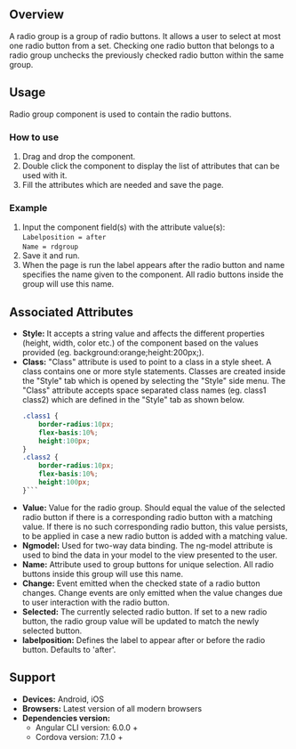 ## Overview 
A radio group is a group of radio buttons. It allows a user to select at most one radio button from a set. Checking one radio button that belongs to a radio group unchecks the previously checked radio button within the same group.

## Usage
Radio group component is used to contain the radio buttons.

### How to use  
1. Drag and drop the component. 
2. Double click the component to display the list of attributes that can be used with it.
3. Fill the attributes which are needed and save the page.

### Example 
1. Input the component field(s) with the attribute value(s):  
    `Labelposition = after`  
    `Name = rdgroup`
2. Save it and run.
3. When the page is run the label appears after the radio button and name specifies the name given to the component. All radio buttons inside the group will use this name.

## Associated Attributes
- **Style:** It accepts a string value and affects the different properties (height, width, color etc.) of the component based on the values provided (eg. background:orange;height:200px;).
- **Class:** "Class" attribute is used to point to a class in a style sheet. A class contains one or more style statements. Classes are created inside the "Style" tab which is opened by selecting the "Style" side menu. The "Class" attribute accepts space separated class names (eg. class1 class2) which are defined in the "Style" tab as shown below.
    ```css
    .class1 {
        border-radius:10px;
        flex-basis:10%;
        height:100px;
    }
    .class2 {
        border-radius:10px;
        flex-basis:10%;
        height:100px;
    }```
- **Value:** Value for the radio group. Should equal the value of the selected radio button if there is a corresponding radio button with a matching value. If there is no such corresponding radio button, this value persists, to be applied in case a new radio button is added with a matching value.
- **Ngmodel:** Used for two-way data binding. The ng-model attribute is used to bind the data in your model to the view presented to the user.
- **Name:** Attribute used to group buttons for unique selection. All radio buttons inside this group will use this name.
- **Change:** Event emitted when the checked state of a radio button changes. Change events are only emitted when the value changes due to user interaction with the radio button.
- **Selected:** The currently selected radio button. If set to a new radio button, the radio group value will be updated to match the newly selected button.
- **labelposition:** Defines the label to appear after or before the radio button. Defaults to 'after'.

## Support
- **Devices:** Android, iOS
- **Browsers:**  Latest version of all modern browsers
- **Dependencies version:** 
    - Angular CLI version: 6.0.0 + 
    - Cordova version: 7.1.0 +

